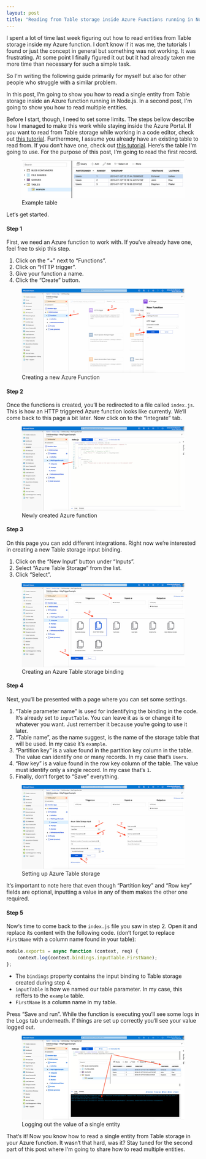 ```yaml
---
layout: post
title: "Reading from Table storage inside Azure Functions running in Node.js, pt. 1"
---
```


I spent a lot of time last week figuring out how to read entities from Table storage inside my Azure function. I don‘t know if it was me, the tutorials I found or just the concept in general but something was not working. It was frustrating. At some point I finally figured it out but it had already taken me more time than necessary for such a simple task.

So I‘m writing the following guide primarily for myself but also for other people who struggle with a similar problem.

In this post, I‘m going to show you how to read a single entity from Table storage inside an Azure function running in Node.js. In a second post, I'm going to show you how to read multiple entities. 

Before I start, though, I need to set some limits. The steps bellow describe how I managed to make this work while staying inside the Azure Portal. If you want to read from Table storage while working in a code editor, check out [this tutorial](https://docs.microsoft.com/en-us/azure/cosmos-db/table-storage-how-to-use-nodejs). Furthermore, I assume you already have an existing table to read from. If you don‘t have one, check out [this tutorial](https://microsoft.github.io/AzureTipsAndTricks/blog/tip82.html). Here‘s the table I‘m going to use. For the purpose of this post, I‘m going to read the first record.

<figure>
  <img src="/assets/img/reading-from-table-storage-inside-azure-functions-running-in-nodejs/example-table.jpg" alt="Example table">
  <figcaption>Example table</figcaption>
</figure>

Let‘s get started.

#### Step 1

First, we need an Azure function to work with. If you‘ve already have one, feel free to skip this step.

1. Click on the “+” next to “Functions”.
2. Click on “HTTP trigger”.
3. Give your function a name.
4. Click the “Create” button.

<figure>
  <img src="/assets/img/reading-from-table-storage-inside-azure-functions-running-in-nodejs/creating-a-new-azure-function.jpg" alt="Creating a new Azure Function">
  <figcaption>Creating a new Azure Function</figcaption>
</figure>

#### Step 2

Once the functions is created, you‘ll be redirected to a file called `index.js`. This is how an HTTP triggered Azure function looks like currently. We‘ll come back to this page a bit later. Now click on to the “Integrate” tab.

<figure>
  <img src="/assets/img/reading-from-table-storage-inside-azure-functions-running-in-nodejs/default-azure-function-view.jpg" alt="Newly created Azure function">
  <figcaption>Newly created Azure function</figcaption>
</figure>

#### Step 3

On this page you can add different integrations. Right now we‘re interested in creating a new Table storage input binding.

1. Click on the “New Input” button under “Inputs”.
2. Select “Azure Table Storage” from the list.
3. Click “Select”.

<figure>
  <img src="/assets/img/reading-from-table-storage-inside-azure-functions-running-in-nodejs/select-storage-table-binding.jpg" alt="Creating an Azure Table storage binding">
  <figcaption>Creating an Azure Table storage binding</figcaption>
</figure>

#### Step 4

Next, you‘ll be presented with a page where you can set some settings.

1. “Table parameter name” is used for indentifying the binding in the code. It‘s already set to `inputTable`. You can leave it as is or change it to whatever you want. Just remember it because you‘re going to use it later.
2. “Table name”, as the name suggest, is the name of the storage table that will be used. In my case it‘s `example`.
3. “Partition key” is a value found in the partition key column in the table. The value can identify one or many records. In my case that‘s `Users`.
4. “Row key” is a value found in the row key column of the table. The value must identify only a single record. In my case that‘s `1`.
5. Finally, don‘t forget to “Save” everything.

<figure>
  <img src="/assets/img/reading-from-table-storage-inside-azure-functions-running-in-nodejs/setting-up-azure-storage.jpg" alt="Setting up Azure Table storage">
  <figcaption>Setting up Azure Table storage</figcaption>
</figure>

It‘s important to note here that even though “Partition key” and “Row key” fields are optional, inputting a value in any of them makes the other one required.

#### Step 5

Now‘s time to come back to the `index.js` file you saw in step 2. Open it and replace its content with the following code. (don‘t forget to replace `FirstName` with a column name found in your table):

```js
module.exports = async function (context, req) {
    context.log(context.bindings.inputTable.FirstName);
};
```

* The `bindings` property contains the input binding to Table storage created during step 4.
* `inputTable` is how we named our table parameter. In my case, this reffers to the `example` table.
* `FirstName` is a column name in my table.

Press “Save and run”. While the function is executing you‘ll see some logs in the Logs tab underneath. If things are set up correctly you‘ll see your value logged out.

<figure>
  <img src="/assets/img/reading-from-table-storage-inside-azure-functions-running-in-nodejs/logging-out-the-value-of-a-single-entity.jpg" alt="Logging out the value of a single entity">
  <figcaption>Logging out the value of a single entity</figcaption>
</figure>

That‘s it! Now you know how to read a single entity from Table storage in your Azure function. It wasn‘t that hard, was it? Stay tuned for the second part of this post where I‘m going to share how to read multiple entities.
